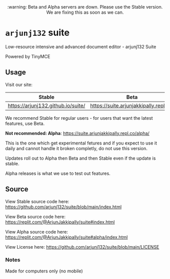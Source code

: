 <div align="center">
  :warning: Beta and Alpha servers are down. Please use the Stable version. We are fixing this as soon as we can.
</div>

# `arjunj132` suite
Low-resource intensive and advanced document editor - arjunj132 Suite

Powered by TinyMCE

## Usage

Visit our site:

| Stable                             | Beta                                   |
|------------------------------------|----------------------------------------|
| https://arjunj132.github.io/suite/ | https://suite.arjunjakkipally.repl.co/ |

We recommend Stable for regular users - for users that want the latest features, use Beta.

**Not recommended: Alpha**:
https://suite.arjunjakkipally.repl.co/alpha/

This is the one which get experimental fetures and if you expect to use it daily and cannot handle it broken completly, do not use this version.

Updates roll out to Alpha then Beta and then Stable even if the update is stable.

Alpha releases is what we use to test out features.

## Source

View Stable source code here: https://github.com/arjunj132/suite/blob/main/index.html

View Beta source code here: https://replit.com/@ArjunJakkipally/suite#index.html

View Alpha source code here: https://replit.com/@ArjunJakkipally/suite#alpha/index.html

View License here: https://github.com/arjunj132/suite/blob/main/LICENSE

### Notes
Made for computers only (no mobile)
